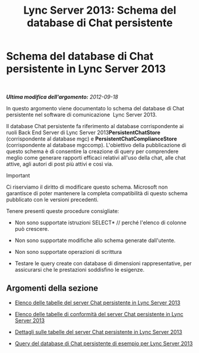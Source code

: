 ﻿---
title: 'Lync Server 2013: Schema del database di Chat persistente'
TOCTitle: Schema del database di Chat persistente
ms:assetid: 58d7d94f-42f5-4c3e-8fe5-901fbe92152e
ms:mtpsurl: https://technet.microsoft.com/it-it/library/Gg558653(v=OCS.15)
ms:contentKeyID: 49300617
ms.date: 08/24/2015
mtps_version: v=OCS.15
ms.translationtype: HT
---

# Schema del database di Chat persistente in Lync Server 2013

 

_**Ultima modifica dell'argomento:** 2012-09-18_

In questo argomento viene documentato lo schema del database di Chat persistente nel software di comunicazione  Lync Server 2013.

Il database Chat persistente fa riferimento al database corrispondente ai ruoli Back End Server di Lync Server 2013**PersistentChatStore** (corrispondente al database mgc) e **PersistentChatComplianceStore** (corrispondente al database mgccomp). L'obiettivo della pubblicazione di questo schema è di consentire la creazione di query per comprendere meglio come generare rapporti efficaci relativi all'uso della chat, alle chat attive, agli autori di post più attivi e così via.

> [!important]  
> Ci riserviamo il diritto di modificare questo schema. Microsoft non garantisce di poter mantenere la completa compatibilità di questo schema pubblicato con le versioni precedenti.

Tenere presenti queste procedure consigliate:

  - Non sono supportate istruzioni SELECT\* // perché l'elenco di colonne può crescere.

  - Non sono supportate modifiche allo schema generate dall'utente.

  - Non sono supportate operazioni di scrittura

  - Testare le query create con database di dimensioni rappresentative, per assicurarsi che le prestazioni soddisfino le esigenze.

## Argomenti della sezione

  - [Elenco delle tabelle del server Chat persistente in Lync Server 2013](lync-server-2013-list-of-persistent-chat-server-tables.md)

  - [Elenco delle tabelle di conformità del server Chat persistente in Lync Server 2013](lync-server-2013-list-of-persistent-chat-server-compliance-tables.md)

  - [Dettagli sulle tabelle del server Chat persistente in Lync Server 2013](lync-server-2013-persistent-chat-server-table-details.md)

  - [Query del database di Chat persistente di esempio per Lync Server 2013](lync-server-2013-sample-persistent-chat-database-queries.md)

